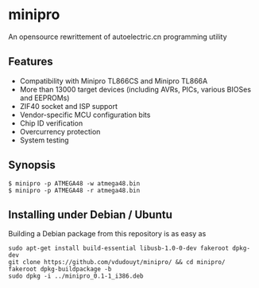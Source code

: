minipro
========
An opensource rewrittement of autoelectric.cn programming utility

## Features
* Compatibility with Minipro TL866CS and Minipro TL866A
* More than 13000 target devices (including AVRs, PICs, various BIOSes and EEPROMs)
* ZIF40 socket and ISP support
* Vendor-specific MCU configuration bits
* Chip ID verification
* Overcurrency protection
* System testing

## Synopsis

```nohighlight
$ minipro -p ATMEGA48 -w atmega48.bin
$ minipro -p ATMEGA48 -r atmega48.bin
```

## Installing under Debian / Ubuntu

Building a Debian package from this repository is as easy as

```nohighlight
sudo apt-get install build-essential libusb-1.0-0-dev fakeroot dpkg-dev
git clone https://github.com/vdudouyt/minipro/ && cd minipro/
fakeroot dpkg-buildpackage -b
sudo dpkg -i ../minipro_0.1-1_i386.deb
```
